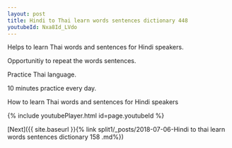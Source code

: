 ```yaml
---
layout: post
title: Hindi to Thai learn words sentences dictionary 448 
youtubeId: Nxa8Id_LVdo
---
```

 
 
Helps to learn Thai words and sentences for Hindi speakers.

Opportunitiy to repeat the words sentences. 

Practice Thai language. 
 
10 minutes practice every day. 
 
How to learn Thai words and sentences for Hindi speakers 
 
{% include youtubePlayer.html id=page.youtubeId %}
 
 
[Next]({{ site.baseurl }}{% link  split1/_posts/2018-07-06-Hindi to thai learn words sentences dictionary 158 .md%})
 
